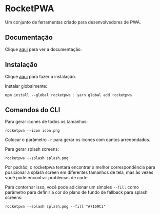 # RocketPWA

Um conjunto de ferramentas criado para desenvolvedores de PWA.

## Documentação

Clique [aqui](https://github.com/rocketseat/rocketpwa) para ver a documentação.

## Instalação

Clique [aqui](https://www.npmjs.com/package/rocketpwa) para fazer a instalação.

Instalar globalmente:

```
npm install --global rocketpwa | yarn global add rocketpwa
```

## Comandos do CLI

Para gerar ícones de todos os tamanhos:

```
rocketpwa --icon icon.png
```

Colocar o parâmetro `-r` para gerar os ícones com cantos arredondados.  

Para gerar splash screens:

```
rocketpwa --splash splash.png
```

Por padrão, o rocketpwa tentará encontrar a melhor correspondência para posicionar a splash screen em diferentes tamanhos de tela, mas às vezes você pode encontrar problemas de corte.  

Para contornar isso, você pode adicionar um simples `--fill` como parâmetro para definir a cor do plano de fundo de fallback para splash screens:

```
rocketpwa --splash splash.png --fill "#7159C1"
```